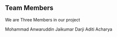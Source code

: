 ## Team Members

We are Three Members in our project

Mohammad Anwaruddin
Jaikumar Darji
Aditi Acharya


